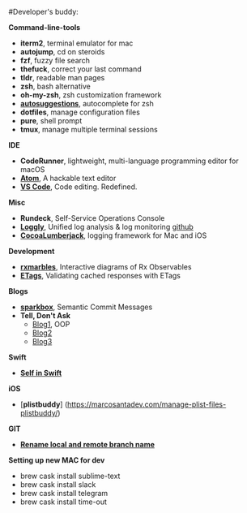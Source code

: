 #Developer's buddy: 

**Command-line-tools**

- **iterm2**, terminal emulator for mac
- **autojump**, cd on steroids
- **fzf**, fuzzy file search
- **thefuck**, correct your last command
- **tldr**, readable man pages
- **zsh**, bash alternative
- **oh-my-zsh**, zsh customization framework
- [**autosuggestions**](https://github.com/zsh-users/zsh-autosuggestions), autocomplete for zsh
- **dotfiles**, manage configuration files
- **pure**, shell prompt
- **tmux**, manage multiple terminal sessions

**IDE**

- **CodeRunner**, lightweight, multi-language programming editor for macOS
- [**Atom**](https://atom.io/), A hackable text editor
- [**VS Code**](https://code.visualstudio.com/), Code editing. Redefined.

**Misc**

- **Rundeck**, Self-Service Operations Console
- [**Loggly**](https://www.loggly.com/), Unified log analysis & log monitoring [github](https://github.com/melke/LogglyLogger-CocoaLumberjack)
- [**CocoaLumberjack**](https://github.com/CocoaLumberjack/CocoaLumberjack), logging framework for Mac and iOS

**Development**

- [**rxmarbles**](https://rxmarbles.com/), Interactive diagrams of Rx Observables
- [**ETags**](https://developers.google.com/web/fundamentals/performance/optimizing-content-efficiency/http-caching), Validating cached responses with ETags


**Blogs**

- [**sparkbox**](https://seesparkbox.com/foundry/semantic_commit_messages), Semantic Commit Messages
- **Tell, Don't Ask**
  * [Blog1](https://thoughtbot.com/blog/tell-dont-ask), OOP
  * [Blog2](https://pragprog.com/articles/tell-dont-ask)
  * [Blog3](https://martinfowler.com/bliki/TellDontAsk.html)

**Swift**
- [**Self in Swift**](https://dmitripavlutin.com/how-to-use-correctly-self-keyword-in-swift/)

**iOS**
- [**plistbuddy**] (https://marcosantadev.com/manage-plist-files-plistbuddy/)

**GIT**
- [**Rename local and remote branch name**](https://linuxize.com/post/how-to-rename-local-and-remote-git-branch/)

**Setting up new MAC for dev**
- brew cask install sublime-text
- brew cask install slack
- brew cask install telegram
- brew cask install time-out



